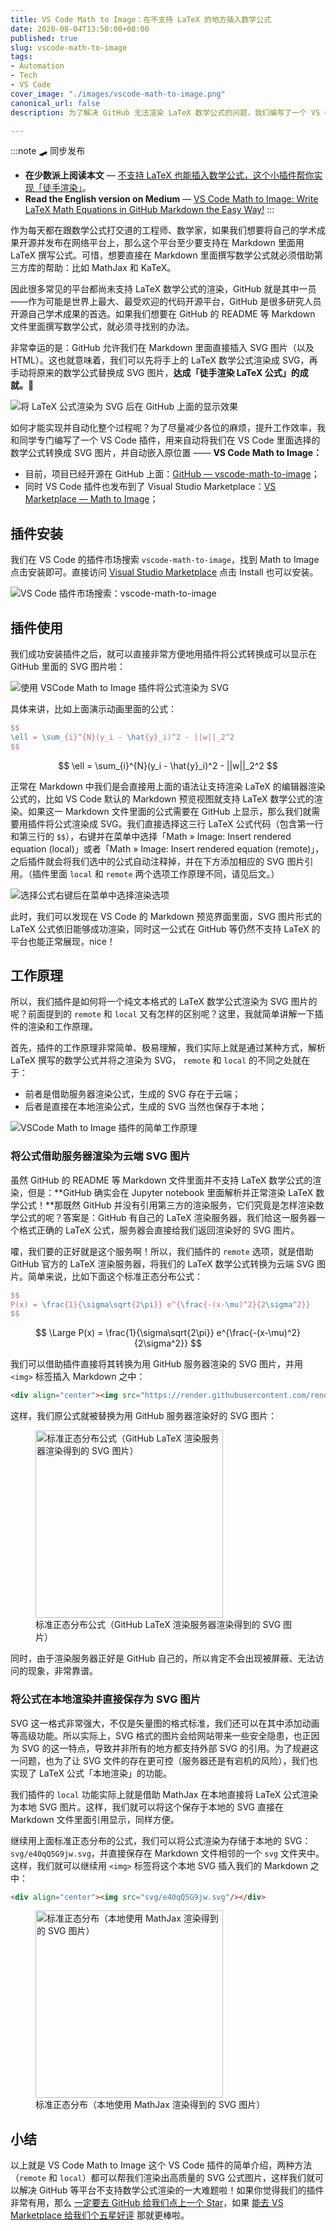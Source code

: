 ```yaml
---
title: VS Code Math to Image：在不支持 LaTeX 的地方插入数学公式
date: 2020-08-04T13:50:00+08:00
published: true
slug: vscode-math-to-image
tags:
- Automation
- Tech
- VS Code
cover_image: "./images/vscode-math-to-image.png"
canonical_url: false
description: 为了解决 GitHub 无法渲染 LaTeX 数学公式的问题，我们编写了一个 VS Code 插件。

---
```

:::note 🛹 同步发布
* **在少数派上阅读本文** — [不支持 LaTeX 也能插入数学公式，这个小插件帮你实现「徒手渲染」](https://sspai.com/post/61877)。
* **Read the English version on Medium** — [VS Code Math to Image: Write LaTeX Math Equations in GitHub Markdown the Easy Way!](https://medium.com/spencerweekly/vs-code-math-to-image-write-latex-math-equations-in-github-markdown-the-easy-way-9fa8b81dc910?source=friends_link&sk=cff035b443fb81f5b20a47370f23aed3)
:::

作为每天都在跟数学公式打交道的工程师、数学家，如果我们想要将自己的学术成果开源并发布在网络平台上，那么这个平台至少要支持在 Markdown 里面用 LaTeX 撰写公式。可惜，想要直接在 Markdown 里面撰写数学公式就必须借助第三方库的帮助：比如 MathJax 和 KaTeX。

因此很多常见的平台都尚未支持 LaTeX 数学公式的渲染，GitHub 就是其中一员——作为可能是世界上最大、最受欢迎的代码开源平台，GitHub 是很多研究人员开源自己学术成果的首选。如果我们想要在 GitHub 的 README 等 Markdown 文件里面撰写数学公式，就必须寻找别的办法。

非常幸运的是：GitHub 允许我们在 Markdown 里面直接插入 SVG 图片（以及 HTML）。这也就意味着，我们可以先将手上的 LaTeX 数学公式渲染成 SVG，再手动将原来的数学公式替换成 SVG 图片，**达成「徒手渲染 LaTeX 公式」的成就。**💪

![将 LaTeX 公式渲染为 SVG 后在 GitHub 上面的显示效果](https://cdn.spencer.felinae98.cn/blog/2020/08/200804_132840.png)

如何才能实现并自动化整个过程呢？为了尽量减少各位的麻烦，提升工作效率，我和同学专门编写了一个 VS Code 插件，用来自动将我们在 VS Code 里面选择的数学公式转换成 SVG 图片，并自动嵌入原位置 —— **VS Code Math to Image：**

* 目前，项目已经开源在 GitHub 上面：[GitHub — vscode-math-to-image](https://github.com/TeamMeow/vscode-math-to-image)；
* 同时 VS Code 插件也发布到了 Visual Studio Marketplace：[VS Marketplace — Math to Image](https://marketplace.visualstudio.com/items?itemName=MeowTeam.vscode-math-to-image)；

## 插件安装

我们在 VS Code 的插件市场搜索 `vscode-math-to-image`，找到 Math to Image 点击安装即可。直接访问 [Visual Studio Marketplace](https://marketplace.visualstudio.com/items?itemName=MeowTeam.vscode-math-to-image) 点击 Install 也可以安装。

![VS Code 插件市场搜索：vscode-math-to-image](https://cdn.spencer.felinae98.cn/blog/2020/08/200804_134114.png)

## 插件使用

我们成功安装插件之后，就可以直接非常方便地用插件将公式转换成可以显示在 GitHub 里面的 SVG 图片啦：

![使用 VSCode Math to Image 插件将公式渲染为 SVG](https://cdn.spencer.felinae98.cn/blog/2020/08/200804_133321.gif)

具体来讲，比如上面演示动画里面的公式：

```latex
$$
\ell = \sum_{i}^{N}(y_i - \hat{y}_i)^2 - ||w||_2^2
$$
```

$$
\ell = \sum_{i}^{N}(y_i - \hat{y}_i)^2 - ||w||_2^2
$$

正常在 Markdown 中我们是会直接用上面的语法让支持渲染 LaTeX 的编辑器渲染公式的，比如 VS Code 默认的 Markdown 预览视图就支持 LaTeX 数学公式的渲染。如果这一 Markdown 文件里面的公式需要在 GitHub 上显示，那么我们就需要用插件将公式渲染成 SVG。我们直接选择这三行 LaTeX 公式代码（包含第一行和第三行的 `$$`），右键并在菜单中选择「Math » Image: Insert rendered equation (local)」或者「Math » Image: Insert rendered equation (remote)」，之后插件就会将我们选中的公式自动注释掉，并在下方添加相应的 SVG 图片引用。（插件里面 `local` 和 `remote` 两个选项工作原理不同，请见后文。）

![选择公式右键后在菜单中选择渲染选项](https://cdn.spencer.felinae98.cn/blog/2020/08/200804_133228.png)

此时，我们可以发现在 VS Code 的 Markdown 预览界面里面，SVG 图片形式的 LaTeX 公式依旧能够成功渲染，同时这一公式在 GitHub 等仍然不支持 LaTeX 的平台也能正常展现，nice！

## 工作原理

所以，我们插件是如何将一个纯文本格式的 LaTeX 数学公式渲染为 SVG 图片的呢？前面提到的 `remote` 和 `local` 又有怎样的区别呢？这里，我就简单讲解一下插件的渲染和工作原理。

首先，插件的工作原理非常简单、极易理解，我们实际上就是通过某种方式，解析 LaTeX 撰写的数学公式并将之渲染为 SVG， `remote` 和 `local` 的不同之处就在于：

* 前者是借助服务器渲染公式，生成的 SVG 存在于云端；
* 后者是直接在本地渲染公式，生成的 SVG 当然也保存于本地；

![VSCode Math to Image 插件的简单工作原理](https://cdn.spencer.felinae98.cn/blog/2020/08/200804_133452.png)

### 将公式借助服务器渲染为云端 SVG 图片

虽然 GitHub 的 README 等 Markdown 文件里面并不支持 LaTeX 数学公式的渲染，但是：**GitHub 确实会在 Jupyter notebook 里面解析并正常渲染 LaTeX 数学公式！**那既然 GitHub 并没有引用第三方的渲染服务，它们究竟是怎样渲染数学公式的呢？答案是：GitHub 有自己的 LaTeX 渲染服务器，我们给这一服务器一个格式正确的 LaTeX 公式，服务器会直接给我们返回渲染好的 SVG 图片。

嚯，我们要的正好就是这个服务啊！所以，我们插件的 `remote` 选项，就是借助 GitHub 官方的 LaTeX 渲染服务器，将我们的 LaTeX 数学公式转换为云端 SVG 图片。简单来说，比如下面这个标准正态分布公式：

```latex
$$
P(x) = \frac{1}{\sigma\sqrt{2\pi}} e^{\frac{-(x-\mu)^2}{2\sigma^2}}
$$
```

$$
\Large P(x) = \frac{1}{\sigma\sqrt{2\pi}} e^{\frac{-(x-\mu)^2}{2\sigma^2}}
$$

我们可以借助插件直接将其转换为用 GitHub 服务器渲染的 SVG 图片，并用 `<img>` 标签插入 Markdown 之中：

```html
<div align="center"><img src="https://render.githubusercontent.com/render/math?math=P(x)%20%3D%20%5Cfrac%7B1%7D%7B%5Csigma%5Csqrt%7B2%5Cpi%7D%7D%20e%5E%7B%5Cfrac%7B-(x-%5Cmu)%5E2%7D%7B2%5Csigma%5E2%7D%7D%0D"></div>
```

这样，我们原公式就被替换为用 GitHub 服务器渲染好的 SVG 图片：

<figure>
  <img src="https://cdn.spencer.felinae98.cn/blog/2020/08/200804_134758.png" alt="标准正态分布公式（GitHub LaTeX 渲染服务器渲染得到的 SVG 图片）" width="300px" >
  <figcaption>标准正态分布公式（GitHub LaTeX 渲染服务器渲染得到的 SVG 图片）</figcaption>
</figure>

同时，由于渲染服务器正好是 GitHub 自己的，所以肯定不会出现被屏蔽、无法访问的现象，非常靠谱。

### 将公式在本地渲染并直接保存为 SVG 图片

SVG 这一格式非常强大，不仅是矢量图的格式标准，我们还可以在其中添加动画等高级功能。所以实际上，SVG 格式的图片会给网站带来一些安全隐患，也正因为 SVG 的这一特点，导致并非所有的地方都支持外部 SVG 的引用。为了规避这一问题，也为了让 SVG 文件的存在更可控（服务器还是有宕机的风险），我们也实现了 LaTeX 公式「本地渲染」的功能。

我们插件的 `local` 功能实际上就是借助 MathJax 在本地直接将 LaTeX 公式渲染为本地 SVG 图片。这样，我们就可以将这个保存于本地的 SVG 直接在 Markdown 文件里面引用显示，同样方便。

继续用上面标准正态分布的公式，我们可以将公式渲染为存储于本地的 SVG：`svg/e40qQ5G9jw.svg`，并直接保存在 Markdown 文件相邻的一个 `svg` 文件夹中。这样，我们就可以继续用 `<img>` 标签将这个本地 SVG 插入我们的 Markdown 之中：

```html
<div align="center"><img src="svg/e40qQ5G9jw.svg"/></div>
```

<figure>
  <img src="https://cdn.spencer.felinae98.cn/blog/2020/08/200804_134658.png" alt="标准正态分布（本地使用 MathJax 渲染得到的 SVG 图片）" width="300px" >
  <figcaption>标准正态分布（本地使用 MathJax 渲染得到的 SVG 图片）</figcaption>
</figure>

## 小结

以上就是 VS Code Math to Image 这个 VS Code 插件的简单介绍，两种方法（`remote` 和 `local`）都可以帮我们渲染出高质量的 SVG 公式图片，这样我们就可以解决 GitHub 等平台不支持数学公式渲染的一大难题啦！如果你觉得我们的插件非常有用，那么 [一定要去 GitHub 给我们点上一个 Star](https://github.com/TeamMeow/vscode-math-to-image)，如果 [能去 VS Marketplace 给我们个五星好评](https://marketplace.visualstudio.com/items?itemName=MeowTeam.vscode-math-to-image&ssr=false#review-details) 那就更棒啦。
